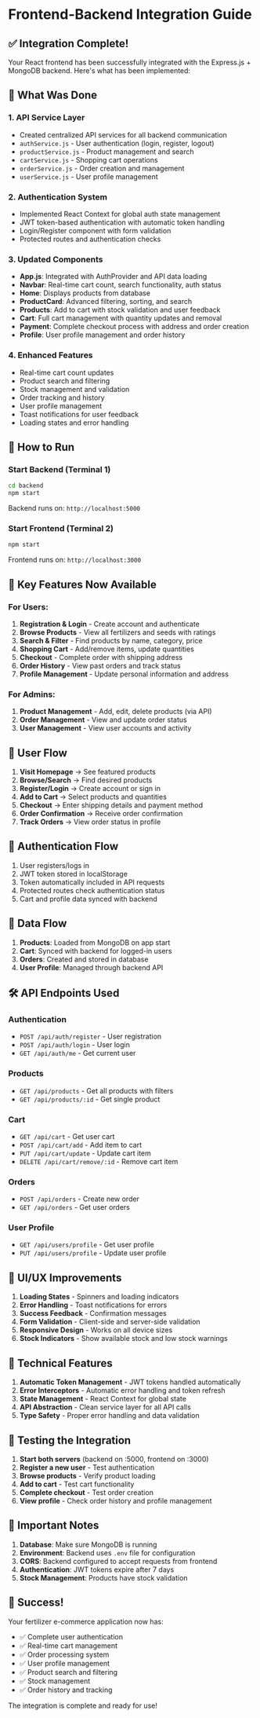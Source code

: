 # Frontend-Backend Integration Guide

## ✅ Integration Complete!

Your React frontend has been successfully integrated with the Express.js + MongoDB backend. Here's what has been implemented:

## 🔧 **What Was Done**

### 1. **API Service Layer**
- Created centralized API services for all backend communication
- `authService.js` - User authentication (login, register, logout)
- `productService.js` - Product management and search
- `cartService.js` - Shopping cart operations
- `orderService.js` - Order creation and management
- `userService.js` - User profile management

### 2. **Authentication System**
- Implemented React Context for global auth state management
- JWT token-based authentication with automatic token handling
- Login/Register component with form validation
- Protected routes and authentication checks

### 3. **Updated Components**
- **App.js**: Integrated with AuthProvider and API data loading
- **Navbar**: Real-time cart count, search functionality, auth status
- **Home**: Displays products from database
- **ProductCard**: Advanced filtering, sorting, and search
- **Products**: Add to cart with stock validation and user feedback
- **Cart**: Full cart management with quantity updates and removal
- **Payment**: Complete checkout process with address and order creation
- **Profile**: User profile management and order history

### 4. **Enhanced Features**
- Real-time cart count updates
- Product search and filtering
- Stock management and validation
- Order tracking and history
- User profile management
- Toast notifications for user feedback
- Loading states and error handling

## 🚀 **How to Run**

### Start Backend (Terminal 1)
```bash
cd backend
npm start
```
Backend runs on: `http://localhost:5000`

### Start Frontend (Terminal 2)
```bash
npm start
```
Frontend runs on: `http://localhost:3000`

## 🎯 **Key Features Now Available**

### **For Users:**
1. **Registration & Login** - Create account and authenticate
2. **Browse Products** - View all fertilizers and seeds with ratings
3. **Search & Filter** - Find products by name, category, price
4. **Shopping Cart** - Add/remove items, update quantities
5. **Checkout** - Complete order with shipping address
6. **Order History** - View past orders and track status
7. **Profile Management** - Update personal information and address

### **For Admins:**
1. **Product Management** - Add, edit, delete products (via API)
2. **Order Management** - View and update order status
3. **User Management** - View user accounts and activity

## 📱 **User Flow**

1. **Visit Homepage** → See featured products
2. **Browse/Search** → Find desired products
3. **Register/Login** → Create account or sign in
4. **Add to Cart** → Select products and quantities
5. **Checkout** → Enter shipping details and payment method
6. **Order Confirmation** → Receive order confirmation
7. **Track Orders** → View order status in profile

## 🔐 **Authentication Flow**

1. User registers/logs in
2. JWT token stored in localStorage
3. Token automatically included in API requests
4. Protected routes check authentication status
5. Cart and profile data synced with backend

## 💾 **Data Flow**

1. **Products**: Loaded from MongoDB on app start
2. **Cart**: Synced with backend for logged-in users
3. **Orders**: Created and stored in database
4. **User Profile**: Managed through backend API

## 🛠 **API Endpoints Used**

### Authentication
- `POST /api/auth/register` - User registration
- `POST /api/auth/login` - User login
- `GET /api/auth/me` - Get current user

### Products
- `GET /api/products` - Get all products with filters
- `GET /api/products/:id` - Get single product

### Cart
- `GET /api/cart` - Get user cart
- `POST /api/cart/add` - Add item to cart
- `PUT /api/cart/update` - Update cart item
- `DELETE /api/cart/remove/:id` - Remove cart item

### Orders
- `POST /api/orders` - Create new order
- `GET /api/orders` - Get user orders

### User Profile
- `GET /api/users/profile` - Get user profile
- `PUT /api/users/profile` - Update user profile

## 🎨 **UI/UX Improvements**

1. **Loading States** - Spinners and loading indicators
2. **Error Handling** - Toast notifications for errors
3. **Success Feedback** - Confirmation messages
4. **Form Validation** - Client-side and server-side validation
5. **Responsive Design** - Works on all device sizes
6. **Stock Indicators** - Show available stock and low stock warnings

## 🔧 **Technical Features**

1. **Automatic Token Management** - JWT tokens handled automatically
2. **Error Interceptors** - Automatic error handling and token refresh
3. **State Management** - React Context for global state
4. **API Abstraction** - Clean service layer for all API calls
5. **Type Safety** - Proper error handling and data validation

## 🧪 **Testing the Integration**

1. **Start both servers** (backend on :5000, frontend on :3000)
2. **Register a new user** - Test authentication
3. **Browse products** - Verify product loading
4. **Add to cart** - Test cart functionality
5. **Complete checkout** - Test order creation
6. **View profile** - Check order history and profile management

## 🚨 **Important Notes**

1. **Database**: Make sure MongoDB is running
2. **Environment**: Backend uses `.env` file for configuration
3. **CORS**: Backend configured to accept requests from frontend
4. **Authentication**: JWT tokens expire after 7 days
5. **Stock Management**: Products have stock validation

## 🎉 **Success!**

Your fertilizer e-commerce application now has:
- ✅ Complete user authentication
- ✅ Real-time cart management
- ✅ Order processing system
- ✅ User profile management
- ✅ Product search and filtering
- ✅ Stock management
- ✅ Order history and tracking

The integration is complete and ready for use!
